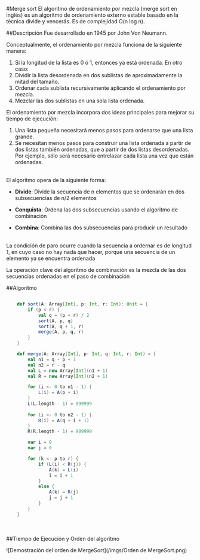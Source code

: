 #Merge sort 
El algoritmo de ordenamiento por mezcla (merge sort en inglés) es un algoritmo de ordenamiento externo estable basado en la técnica divide y vencerás. Es de complejidad O(n log n).


##Descripción
Fue desarrollado en 1945 por John Von Neumann.

Conceptualmente, el ordenamiento por mezcla funciona de la siguiente manera:

1. Si la longitud de la lista es 0 ó 1, entonces ya está ordenada. En otro caso:
2. Dividir la lista desordenada en dos sublistas de aproximadamente la mitad del tamaño.
3. Ordenar cada sublista recursivamente aplicando el ordenamiento por mezcla.
4. Mezclar las dos sublistas en una sola lista ordenada.


El ordenamiento por mezcla incorpora dos ideas principales para mejorar su tiempo de ejecución:

1. Una lista pequeña necesitará menos pasos para ordenarse que una lista grande.
2. Se necesitan menos pasos para construir una lista ordenada a partir de dos listas también ordenadas, que a partir de dos listas desordenadas. Por ejemplo, sólo será necesario entrelazar cada lista una vez que están ordenadas.
<br><br>

El algoritmo opera de la siguiente forma:

* **Divide**: Divide la secuencia de n elementos que se ordenarán en dos subsecuencias de n/2 elementos

* **Conquista**: Ordena las dos subsecuencias usando el algoritmo de combinación

* **Combina**: Combina las dos subsecuencias para producir un resultado

<br>
La condición de paro ocurre cuando la secuencia a ordernar es de longitud 1, en cuyo caso no hay nada que hacer, porque una secuencia de un elemento ya se encuentra ordenada


La operación clave del algoritmo de combinación es la mezcla de las dos secuencias ordenadas en el paso de combinación


##Algoritmo

```scala

	def sort(A: Array[Int], p: Int, r: Int): Unit = {
		if (p < r) {
			val q = (p + r) / 2
			sort(A, p, q)
			sort(A, q + 1, r)
			merge(A, p, q, r)
		}
	}

	def merge(A: Array[Int], p: Int, q: Int, r: Int) = {
		val n1 = q - p + 1
		val n2 = r - q
		val L = new Array[Int](n1 + 1)
		val R = new Array[Int](n2 + 1)

		for (i <- 0 to n1 - 1) { 
			L(i) = A(p + i)
		}
		L(L.length - 1) = 999999
		
		for (i <- 0 to n2 - 1) { 
			R(i) = A(q + i + 1)
		}
		R(R.length - 1) = 999999

		var i = 0
		var j = 0

		for (k <- p to r) {
			if (L(i) < R(j)) {
				A(k) = L(i)
				i = i + 1
			}
			else {
				A(k) = R(j)
				j = j + 1
			}
		}
	}
```

<br><br>
##Tiempo de Ejecución y Orden del algoritmo

![Demostración del orden de MergeSort](/imgs/Orden de MergeSort.png)